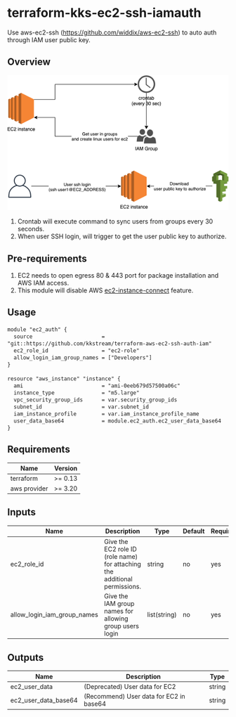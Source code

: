 # terraform-kks-ec2-ssh-iamauth

Use aws-ec2-ssh (https://github.com/widdix/aws-ec2-ssh) to auto auth through IAM user public key.


## Overview
![Architecture](docs/architecture.png "Architecture")
1. Crontab will execute command to sync users from groups every 30 seconds.
2. When user SSH login, will trigger to get the user public key to authorize.


## Pre-requirements
1. EC2 needs to open egress 80 & 443 port for package installation and AWS IAM access.
2. This module will disable AWS [ec2-instance-connect](https://docs.aws.amazon.com/AWSEC2/latest/UserGuide/Connect-using-EC2-Instance-Connect.html) feature. 


## Usage
```hcl
module "ec2_auth" {
  source                      = "git::https://github.com/kkstream/terraform-aws-ec2-ssh-auth-iam"
  ec2_role_id                 = "ec2-role"
  allow_login_iam_group_names = ["Developers"]
}

resource "aws_instance" "instance" {
  ami                         = "ami-0eeb679d57500a06c"
  instance_type               = "m5.large"
  vpc_security_group_ids      = var.security_group_ids
  subnet_id                   = var.subnet_id
  iam_instance_profile        = var.iam_instance_profile_name
  user_data_base64            = module.ec2_auth.ec2_user_data_base64
}
```


## Requirements

| Name | Version |
|------|---------|
| terraform | >= 0.13 |
| aws provider | >= 3.20 |

## Inputs

| Name | Description | Type | Default | Required |
|------|-------------|------|---------|----------|
| ec2_role_id | Give the EC2 role ID (role name) for attaching the additional permissions. | string | no | yes |
| allow_login_iam_group_names | Give the IAM group names for allowing group users login | list(string) | no | yes |



## Outputs

| Name | Description | Type |
|------|-------------|------|
| ec2_user_data | (Deprecated) User data for EC2 | string | 
| ec2_user_data_base64 | (Recommend) User data for EC2 in base64 | string | 
